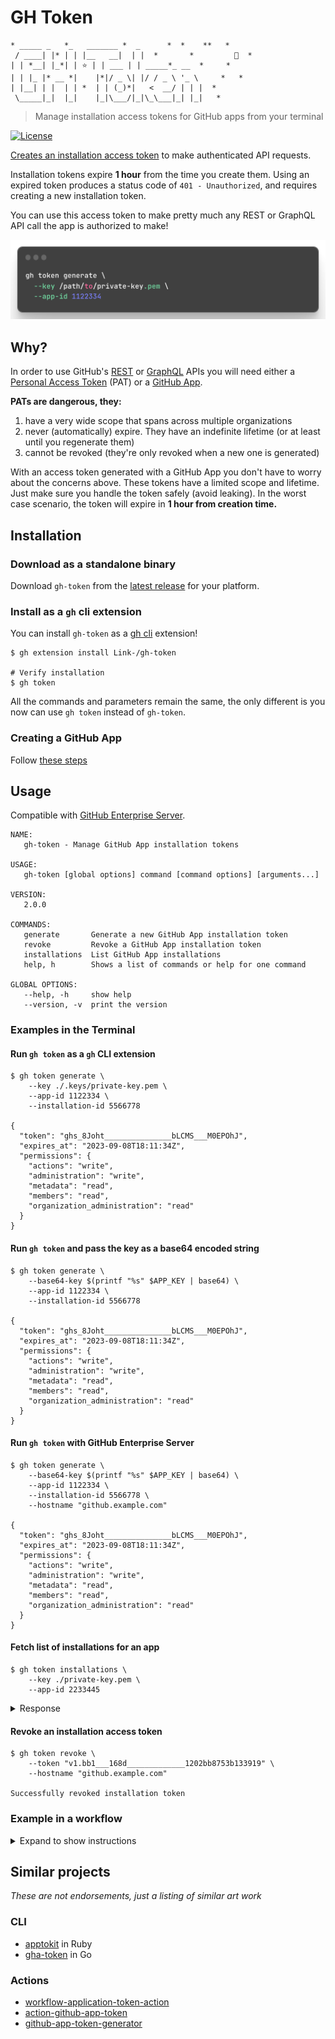 # GH Token

```shell
* _____ _   *_   _______ *  _      *  *    **   *
 / ____| |* | | |__   __|  | |  *       *         🦄  *
| | *__| |_*| | ⭐️ | | ___ | | _____*_ __  *     *
| | |_ |* __ *|    |*|/ _ \| |/ / _ \ '_ \     *   *
| |__| | |  | | *  | | (_)*|   <  __/ | | |  *
 \_____|_|  |_|    |_|\___/|_|\_\___|_| |_|   *
```

<!-- markdownlint-disable -->

> Manage installation access tokens for GitHub apps from your terminal

[![License](https://img.shields.io/github/license/link-/gh-token?style=flat-square)](LICENSE)

<!-- markdownlint-restore -->

[Creates an installation access token](https://docs.github.com/en/rest/reference/apps#create-an-installation-access-token-for-an-app) to make authenticated API requests.

Installation tokens expire **1 hour** from the time you create them. Using an expired token produces a status code of `401 - Unauthorized`, and requires creating a new installation token.

You can use this access token to make pretty much any REST or GraphQL API call the app is authorized to make!

![gh-token demo](./images/gh-token.png)

## Why?

In order to use GitHub's [REST](https://docs.github.com/en/rest) or [GraphQL](https://docs.github.com/en/graphql) APIs you will need either a [Personal Access Token](https://docs.github.com/en/developers/apps/about-apps#personal-access-tokens) (PAT) or a [GitHub App](https://docs.github.com/en/developers/apps/about-apps#about-github-apps).

**PATs are dangerous, they:**

1. have a very wide scope that spans across multiple organizations
1. never (automatically) expire. They have an indefinite lifetime (or at least until you regenerate them)
1. cannot be revoked (they're only revoked when a new one is generated)

With an access token generated with a GitHub App you don't have to worry about the concerns above. These tokens have a limited scope and lifetime. Just make sure you handle the token safely (avoid leaking). In the worst case scenario, the token will expire in **1 hour from creation time.**

## Installation

### Download as a standalone binary

Download `gh-token` from the [latest release](https://github.com/Link-/gh-token/releases/latest) for your platform.

### Install as a `gh` cli extension

You can install `gh-token` as a [gh cli](https://github.com/cli/cli) extension!

```shell
$ gh extension install Link-/gh-token

# Verify installation
$ gh token
```

All the commands and parameters remain the same, the only different is you now can use `gh token` instead of `gh-token`.

### Creating a GitHub App

Follow [these steps](https://docs.github.com/en/developers/apps/creating-a-github-app)

## Usage

Compatible with [GitHub Enterprise Server](https://github.com/enterprise).

```text
NAME:
   gh-token - Manage GitHub App installation tokens

USAGE:
   gh-token [global options] command [command options] [arguments...]

VERSION:
   2.0.0

COMMANDS:
   generate       Generate a new GitHub App installation token
   revoke         Revoke a GitHub App installation token
   installations  List GitHub App installations
   help, h        Shows a list of commands or help for one command

GLOBAL OPTIONS:
   --help, -h     show help
   --version, -v  print the version
```

### Examples in the Terminal

#### Run `gh token` as a `gh` CLI extension

```shell
$ gh token generate \
    --key ./.keys/private-key.pem \
    --app-id 1122334 \
    --installation-id 5566778

{
  "token": "ghs_8Joht_______________bLCMS___M0EPOhJ",
  "expires_at": "2023-09-08T18:11:34Z",
  "permissions": {
    "actions": "write",
    "administration": "write",
    "metadata": "read",
    "members": "read",
    "organization_administration": "read"
  }
}
```

#### Run `gh token` and pass the key as a base64 encoded string

```shell
$ gh token generate \
    --base64-key $(printf "%s" $APP_KEY | base64) \
    --app-id 1122334 \
    --installation-id 5566778

{
  "token": "ghs_8Joht_______________bLCMS___M0EPOhJ",
  "expires_at": "2023-09-08T18:11:34Z",
  "permissions": {
    "actions": "write",
    "administration": "write",
    "metadata": "read",
    "members": "read",
    "organization_administration": "read"
  }
}
```

#### Run `gh token` with GitHub Enterprise Server

```shell
$ gh token generate \
    --base64-key $(printf "%s" $APP_KEY | base64) \
    --app-id 1122334 \
    --installation-id 5566778 \
    --hostname "github.example.com"

{
  "token": "ghs_8Joht_______________bLCMS___M0EPOhJ",
  "expires_at": "2023-09-08T18:11:34Z",
  "permissions": {
    "actions": "write",
    "administration": "write",
    "metadata": "read",
    "members": "read",
    "organization_administration": "read"
  }
}
```

#### Fetch list of installations for an app

```shell
$ gh token installations \
    --key ./private-key.pem \
    --app-id 2233445
```

<details>
  <summary>Response</summary>

  ```json
  [
    {
      "id": 1,
      "account": {
        "login": "octocat",
        "id": 1,
        "node_id": "MDQ6VXNlcjE=",
        "avatar_url": "https://github.com/images/error/octocat_happy.gif",
        "gravatar_id": "",
        "url": "https://api.github.com/users/octocat",
        "html_url": "https://github.com/octocat",
        "followers_url": "https://api.github.com/users/octocat/followers",
        "following_url": "https://api.github.com/users/octocat/following{/other_user}",
        "gists_url": "https://api.github.com/users/octocat/gists{/gist_id}",
        "starred_url": "https://api.github.com/users/octocat/starred{/owner}{/repo}",
        "subscriptions_url": "https://api.github.com/users/octocat/subscriptions",
        "organizations_url": "https://api.github.com/users/octocat/orgs",
        "repos_url": "https://api.github.com/users/octocat/repos",
        "events_url": "https://api.github.com/users/octocat/events{/privacy}",
        "received_events_url": "https://api.github.com/users/octocat/received_events",
        "type": "User",
        "site_admin": false
      },
      "access_tokens_url": "https://api.github.com/installations/1/access_tokens",
      "repositories_url": "https://api.github.com/installation/repositories",
      "html_url": "https://github.com/organizations/github/settings/installations/1",
      "app_id": 1,
      "target_id": 1,
      "target_type": "Organization",
      "permissions": {
        "checks": "write",
        "metadata": "read",
        "contents": "read"
      },
      "events": [
        "push",
        "pull_request"
      ],
      "single_file_name": "config.yaml",
      "has_multiple_single_files": true,
      "single_file_paths": [
        "config.yml",
        ".github/issue_TEMPLATE.md"
      ],
      "repository_selection": "selected",
      "created_at": "2017-07-08T16:18:44-04:00",
      "updated_at": "2017-07-08T16:18:44-04:00",
      "app_slug": "github-actions",
      "suspended_at": null,
      "suspended_by": null
    }
  ]
  ```

</details>

#### Revoke an installation access token

```shell
$ gh token revoke \
    --token "v1.bb1___168d_____________1202bb8753b133919" \
    --hostname "github.example.com"

Successfully revoked installation token
```


### Example in a workflow

<details>

  <summary>Expand to show instructions</summary>

1. You need to create a secret to store the **applications private key** securely (this can be an organization or a repository secret):
    ![Create private key secret](images/create_secret.png)

1. You need to create another secret to store the **application id** security (same as the step above).

1. The secrets need to be provided as an environment variable then encoded into base64 as show in the workflow example:

This example is designed to run on GitHub Enterprise Server. To use the same workflow with GitHub.com update the hostname to `api.github.com` and change the API URL in the testing step.

```yaml
name: Create access token via GitHub Apps Workflow

on:
  workflow_dispatch:

jobs:
  Test:
    # The type of runner that the job will run on
    runs-on: [ self-hosted ]

    steps:
    - name: "Install gh-token"
      run: gh extension install Link-/gh-token
    # Create access token with a GitHub App ID and Key
    # We use the private key stored as a secret and encode it into base64
    # before passing it to gh-token
    - name: "Create access token"
      run: |
        token=$(gh token generate \
          --base64-key $(printf "%s" "$APP_PRIVATE_KEY" | base64 -w 0) \
          --app-id $APP_ID \
          --hostname "github.example.com" \
          | jq -r ".token")
        echo "token=$token" >> $GITHUB_OUTPUT
      env:
        APP_ID: ${{ secrets.APP_ID }}
        APP_PRIVATE_KEY: ${{ secrets.APP_KEY }}
    # To test the token we will use it to fetch the list of repositories
    # belonging to our organization
    - name: "Fetch organization repositories"
      run: |
        curl -X GET \
          -H "Authorization: token $token" \
          -H "Accept: application/vnd.github.v3+json" \
          https://github.example.com/api/v3/orgs/<ORGNAME>/repos
```

</details>

## Similar projects

_These are not endorsements, just a listing of similar art work_

### CLI

- [apptokit](https://github.com/jakewilkins/apptokit) in Ruby
- [gha-token](https://github.com/slawekzachcial/gha-token) in Go

### Actions

- [workflow-application-token-action](https://github.com/peter-murray/workflow-application-token-action)
- [action-github-app-token](https://github.com/getsentry/action-github-app-token)
- [github-app-token-generator](https://github.com/navikt/github-app-token-generator)
